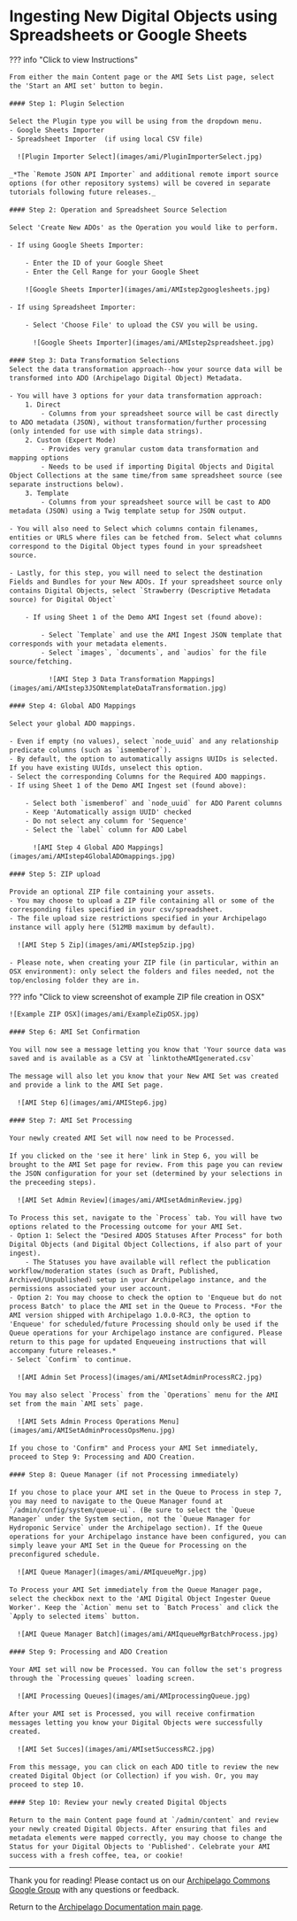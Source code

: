 # Ingesting New Digital Objects using Spreadsheets or Google Sheets

??? info "Click to view Instructions"
    
    From either the main Content page or the AMI Sets List page, select the 'Start an AMI set' button to begin.
    
    #### Step 1: Plugin Selection
    
    Select the Plugin type you will be using from the dropdown menu.
    - Google Sheets Importer
    - Spreadsheet Importer  (if using local CSV file)
    
      ![Plugin Importer Select](images/ami/PluginImporterSelect.jpg)
    
    _*The `Remote JSON API Importer` and additional remote import source options (for other repository systems) will be covered in separate tutorials following future releases._
    
    #### Step 2: Operation and Spreadsheet Source Selection

    Select 'Create New ADOs' as the Operation you would like to perform.
    
    - If using Google Sheets Importer:

        - Enter the ID of your Google Sheet
        - Enter the Cell Range for your Google Sheet
    
        ![Google Sheets Importer](images/ami/AMIstep2googlesheets.jpg)
    
    - If using Spreadsheet Importer:

        - Select 'Choose File' to upload the CSV you will be using.
    
          ![Google Sheets Importer](images/ami/AMIstep2spreadsheet.jpg)  
    
    #### Step 3: Data Transformation Selections
    Select the data transformation approach--how your source data will be transformed into ADO (Archipelago Digital Object) Metadata.
    
    - You will have 3 options for your data transformation approach:
        1. Direct
            - Columns from your spreadsheet source will be cast directly to ADO metadata (JSON), without transformation/further processing (only intended for use with simple data strings).
        2. Custom (Expert Mode)
            - Provides very granular custom data transformation and mapping options
            - Needs to be used if importing Digital Objects and Digital Object Collections at the same time/from same spreadsheet source (see separate instructions below).
        3. Template
            - Columns from your spreadsheet source will be cast to ADO metadata (JSON) using a Twig template setup for JSON output.
    
    - You will also need to Select which columns contain filenames, entities or URLS where files can be fetched from. Select what columns correspond to the Digital Object types found in your spreadsheet source.
    
    - Lastly, for this step, you will need to select the destination Fields and Bundles for your New ADOs. If your spreadsheet source only contains Digital Objects, select `Strawberry (Descriptive Metadata source) for Digital Object`
    
        - If using Sheet 1 of the Demo AMI Ingest set (found above):

            - Select `Template` and use the AMI Ingest JSON template that corresponds with your metadata elements.
            - Select `images`, `documents`, and `audios` for the file source/fetching.
    
              ![AMI Step 3 Data Transformation Mappings](images/ami/AMIstep3JSONtemplateDataTransformation.jpg)
    
    #### Step 4: Global ADO Mappings

    Select your global ADO mappings.

    - Even if empty (no values), select `node_uuid` and any relationship predicate columns (such as `ismemberof`).
    - By default, the option to automatically assigns UUIDs is selected. If you have existing UUIds, unselect this option.
    - Select the corresponding Columns for the Required ADO mappings.
    - If using Sheet 1 of the Demo AMI Ingest set (found above):

        - Select both `ismemberof` and `node_uuid` for ADO Parent columns
        - Keep 'Automatically assign UUID' checked
        - Do not select any column for 'Sequence'
        - Select the `label` column for ADO Label
    
          ![AMI Step 4 Global ADO Mappings](images/ami/AMIstep4GlobalADOmappings.jpg)
    
    #### Step 5: ZIP upload
    
    Provide an optional ZIP file containing your assets.
    - You may choose to upload a ZIP file containing all or some of the corresponding files specified in your csv/spreadsheet.
    - The file upload size restrictions specified in your Archipelago instance will apply here (512MB maximum by default). 
    
      ![AMI Step 5 Zip](images/ami/AMIstep5zip.jpg) 
    
    - Please note, when creating your ZIP file (in particular, within an OSX environment): only select the folders and files needed, not the top/enclosing folder they are in. 
   
??? info "Click to view screenshot of example ZIP file creation in OSX"
	
    ![Example ZIP OSX](images/ami/ExampleZipOSX.jpg)
	
    #### Step 6: AMI Set Confirmation
    
    You will now see a message letting you know that 'Your source data was saved and is available as a CSV at `linktotheAMIgenerated.csv`
    
    The message will also let you know that your New AMI Set was created and provide a link to the AMI Set page.
    
      ![AMI Step 6](images/ami/AMIStep6.jpg)
    
    #### Step 7: AMI Set Processing
    
    Your newly created AMI Set will now need to be Processed.
    
    If you clicked on the 'see it here' link in Step 6, you will be brought to the AMI Set page for review. From this page you can review the JSON configuration for your set (determined by your selections in the preceeding steps).
    
      ![AMI Set Admin Review](images/ami/AMIsetAdminReview.jpg)
    
    To Process this set, navigate to the `Process` tab. You will have two options related to the Processing outcome for your AMI Set. 
    - Option 1: Select the "Desired ADOS Statuses After Process" for both Digital Objects (and Digital Object Collections, if also part of your ingest).
        - The Statuses you have available will reflect the publication workflow/moderation states (such as Draft, Published, Archived/Unpublished) setup in your Archipelago instance, and the permissions associated your user account.	
    - Option 2: You may choose to check the option to 'Enqueue but do not process Batch' to place the AMI set in the Queue to Process. *For the AMI version shipped with Archipelago 1.0.0-RC3, the option to 'Enqueue' for scheduled/future Processing should only be used if the Queue operations for your Archipelago instance are configured. Please return to this page for updated Enqueueing instructions that will accompany future releases.*
    - Select `Confirm` to continue. 
    	
      ![AMI Admin Set Process](images/ami/AMIsetAdminProcessRC2.jpg)
    
    You may also select `Process` from the `Operations` menu for the AMI set from the main `AMI sets` page.
    
      ![AMI Sets Admin Process Operations Menu](images/ami/AMISetAdminProcessOpsMenu.jpg)
      
    If you chose to 'Confirm" and Process your AMI Set immediately, proceed to Step 9: Processing and ADO Creation.   
    
    #### Step 8: Queue Manager (if not Processing immediately)
    
    If you chose to place your AMI set in the Queue to Process in step 7, you may need to navigate to the Queue Manager found at `/admin/config/system/queue-ui`. (Be sure to select the `Queue Manager` under the System section, not the `Queue Manager for Hydroponic Service` under the Archipelago section). If the Queue operations for your Archipelago instance have been configured, you can simply leave your AMI Set in the Queue for Processing on the preconfigured schedule.
    
      ![AMI Queue Manager](images/ami/AMIqueueMgr.jpg)
    
    To Process your AMI Set immediately from the Queue Manager page, select the checkbox next to the 'AMI Digital Object Ingester Queue Worker'. Keep the `Action` menu set to `Batch Process` and click the `Apply to selected items` button.
    
      ![AMI Queue Manager Batch](images/ami/AMIqueueMgrBatchProcess.jpg)
    
    #### Step 9: Processing and ADO Creation
    
    Your AMI set will now be Processed. You can follow the set's progress through the `Processing queues` loading screen.
    
      ![AMI Processing Queues](images/ami/AMIprocessingQueue.jpg)
    
    After your AMI set is Processed, you will receive confirmation messages letting you know your Digital Objects were successfully created. 
    
      ![AMI Set Succes](images/ami/AMIsetSuccessRC2.jpg)
      
    From this message, you can click on each ADO title to review the new created Digital Object (or Collection) if you wish. Or, you may proceed to step 10.  
    
    #### Step 10: Review your newly created Digital Objects
    
    Return to the main Content page found at `/admin/content` and review your newly created Digital Objects. After ensuring that files and metadata elements were mapped correctly, you may choose to change the Status for your Digital Objects to 'Published'. Celebrate your AMI success with a fresh coffee, tea, or cookie!

---

Thank you for reading! Please contact us on our [Archipelago Commons Google Group](https://groups.google.com/forum/#!forum/archipelago-commons) with any questions or feedback.

Return to the [Archipelago Documentation main page](index.md).
